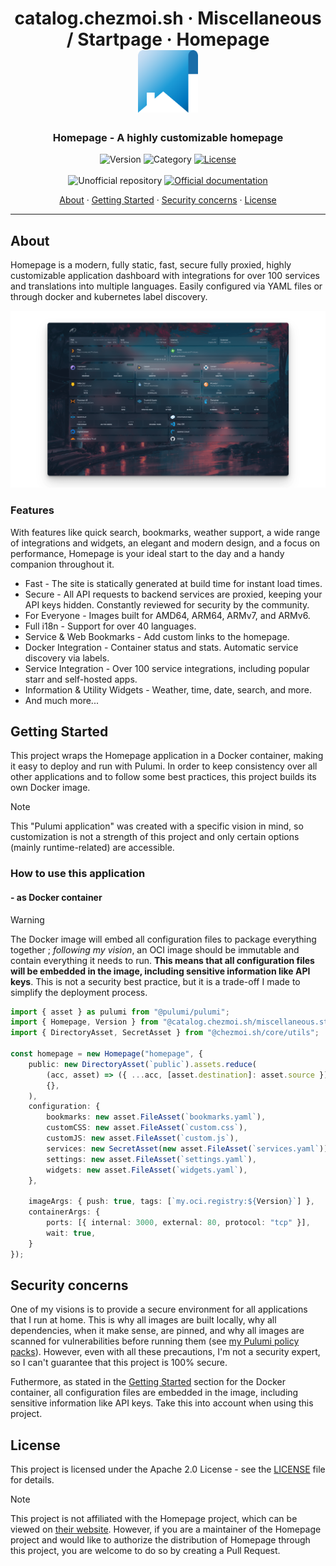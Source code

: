 <!-- markdownlint-disable MD033 -->
<h1 align="center">
  catalog.chezmoi.sh · Miscellaneous / Startpage · Homepage
  <br/>
  <img src="docs/assets/homepage.png" alt="homepage application logo" height="100">
</h1>

<h3 align="center">Homepage - A highly customizable homepage</h3>

<div align="center">

![Version](https://img.shields.io/badge/Version-v0.8.13-orange.svg)
![Category](https://img.shields.io/badge/Category-Miscellaneous/Startpage-purple.svg)
[![License](https://img.shields.io/badge/License-Apache_2.0-blue.svg)](../../../../LICENSE)
<br>
<br>
![Unofficial repository](https://img.shields.io/badge/Unofficial_Repository-coral.svg)
[![Official documentation](https://img.shields.io/badge/Official_documentation-333.svg?logo=github)](http://gethomepage.dev/latest/)

<a href="#about">About</a> ·
<a href="#getting-started">Getting Started</a> ·
<a href="#security-concerns">Security concerns</a> ·
<a href="#license">License</a>

</div>

---

<!-- markdownlint-enable MD033 -->

## About

Homepage is a modern, fully static, fast, secure fully proxied, highly customizable application dashboard with
integrations for over 100 services and translations into multiple languages. Easily configured via YAML files or
through docker and kubernetes label discovery.

<!-- markdownlint-disable MD033 -->
<p align="center">
  <img src="docs/assets/homepage_demo.png" alt="Homepage screenshot" />
</p>
<!-- markdownlint-enable MD033 -->

### Features

With features like quick search, bookmarks, weather support, a wide range of integrations and widgets, an elegant and
modern design, and a focus on performance, Homepage is your ideal start to the day and a handy companion throughout it.

-   Fast - The site is statically generated at build time for instant load times.
-   Secure - All API requests to backend services are proxied, keeping your API keys hidden. Constantly reviewed for
    security by the community.
-   For Everyone - Images built for AMD64, ARM64, ARMv7, and ARMv6.
-   Full i18n - Support for over 40 languages.
-   Service & Web Bookmarks - Add custom links to the homepage.
-   Docker Integration - Container status and stats. Automatic service discovery via labels.
-   Service Integration - Over 100 service integrations, including popular starr and self-hosted apps.
-   Information & Utility Widgets - Weather, time, date, search, and more.
-   And much more...

## Getting Started

This project wraps the Homepage application in a Docker container, making it easy to deploy and run with Pulumi.
In order to keep consistency over all other applications and to follow some best practices, this project builds its
own Docker image.

> [!NOTE]
> This "Pulumi application" was created with a specific vision in mind, so customization is not a strength of this
> project and only certain options (mainly runtime-related) are accessible.

### How to use this application

#### - as Docker container

> [!WARNING]
> The Docker image will embed all configuration files to package everything together ; _following my vision_, an
> OCI image should be immutable and contain everything it needs to run. **This means that all configuration files will
> be embedded in the image, including sensitive information like API keys**. This is not a security best practice, but
> it is a trade-off I made to simplify the deployment process.

```typescript
import { asset } as pulumi from "@pulumi/pulumi";
import { Homepage, Version } from "@catalog.chezmoi.sh/miscellaneous.startpage~homepage";
import { DirectoryAsset, SecretAsset } from "@chezmoi.sh/core/utils";

const homepage = new Homepage("homepage", {
    public: new DirectoryAsset(`public`).assets.reduce(
        (acc, asset) => ({ ...acc, [asset.destination]: asset.source }),
        {},
    ),
    configuration: {
        bookmarks: new asset.FileAsset(`bookmarks.yaml`),
        customCSS: new asset.FileAsset(`custom.css`),
        customJS: new asset.FileAsset(`custom.js`),
        services: new SecretAsset(new asset.FileAsset(`services.yaml`)),
        settings: new asset.FileAsset(`settings.yaml`),
        widgets: new asset.FileAsset(`widgets.yaml`),
    },

    imageArgs: { push: true, tags: [`my.oci.registry:${Version}`] },
    containerArgs: {
        ports: [{ internal: 3000, external: 80, protocol: "tcp" }],
        wait: true,
    }
});
```

## Security concerns

One of my visions is to provide a secure environment for all applications that I run at home. This is why all images are
built locally, why all dependencies, when it make sense, are pinned, and why all images are scanned for vulnerabilities
before running them (see [my Pulumi policy packs](../../../../lib/policy-pack)).
However, even with all these precautions, I'm not a security expert, so I can't guarantee that this project is 100%
secure.

Futhermore, as stated in the [Getting Started](#--as-docker-container) section for the Docker container, all <!-- trunk-ignore(markdown-link-check/404): False positive on the anchor -->
configuration files are embedded in the image, including sensitive information like API keys. Take this into account
when using this project.

## License

This project is licensed under the Apache 2.0 License - see the [LICENSE](../../../../LICENSE) file for details.

> [!NOTE]
> This project is not affiliated with the Homepage project, which can be viewed on
> [their website](https://gethomepage.dev/latest/).
> However, if you are a maintainer of the Homepage project and would like to authorize the distribution of Homepage
> through this project, you are welcome to do so by creating a Pull Request.
